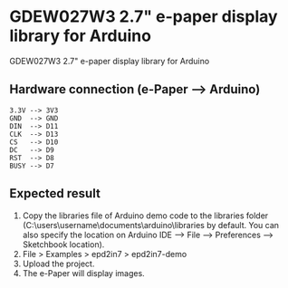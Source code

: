 # GDEW027W3 2.7" e-paper display library for Arduino
GDEW027W3 2.7" e-paper display library for Arduino
## Hardware connection (e-Paper --> Arduino)
    3.3V --> 3V3
    GND  --> GND
    DIN  --> D11
    CLK  --> D13
    CS   --> D10
    DC   --> D9
    RST  --> D8
    BUSY --> D7
## Expected result
1.  Copy the libraries file of Arduino demo code to the libraries folder 
    (C:\users\username\documents\arduino\libraries by default. You can also 
    specify the location on 
    Arduino IDE --> File --> Preferences --> Sketchbook location).
2.  File > Examples > epd2in7 > epd2in7-demo
3.  Upload the project.
4.  The e-Paper will display images.

